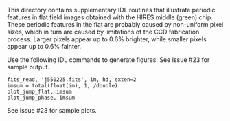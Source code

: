 This directory contains supplementary IDL routines that illustrate periodic features in flat field images obtained with the HIRES middle (green) chip. These periodic features in the flat are probably caused by non-uniform pixel sizes, which in turn are caused by limitations of the CCD fabrication process. Larger pixels appear up to 0.6% brighter, while smaller pixels appear up to 0.6% fainter.

Use the following IDL commands to generate figures. See Issue #23 for sample output.
```
fits_read, 'j550225.fits', im, hd, exten=2
imsum = total(float(im), 1, /double)
plot_jump_flat, imsum
plot_jump_phase, imsum
```

See Issue #23 for sample plots.
